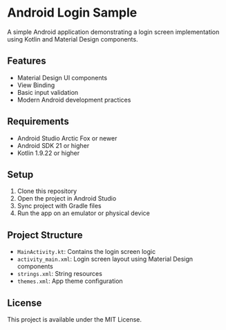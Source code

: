 # Android Login Sample

A simple Android application demonstrating a login screen implementation using Kotlin and Material Design components.

## Features

- Material Design UI components
- View Binding
- Basic input validation
- Modern Android development practices

## Requirements

- Android Studio Arctic Fox or newer
- Android SDK 21 or higher
- Kotlin 1.9.22 or higher

## Setup

1. Clone this repository
2. Open the project in Android Studio
3. Sync project with Gradle files
4. Run the app on an emulator or physical device

## Project Structure

- `MainActivity.kt`: Contains the login screen logic
- `activity_main.xml`: Login screen layout using Material Design components
- `strings.xml`: String resources
- `themes.xml`: App theme configuration

## License

This project is available under the MIT License.